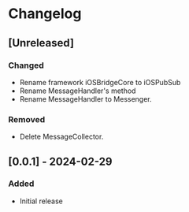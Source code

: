 # Changelog

## [Unreleased]
### Changed
- Rename framework iOSBridgeCore to iOSPubSub
- Rename MessageHandler's method
- Rename MessageHandler to Messenger.
### Removed
- Delete MessageCollector.

## [0.0.1] - 2024-02-29

### Added
- Initial release
